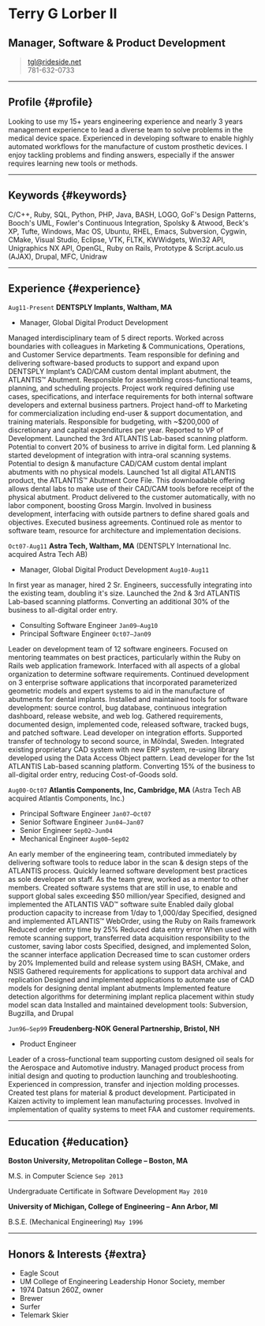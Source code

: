 # Terry G Lorber II
## Manager, Software & Product Development        

> [tgl@rideside.net](tgl@rideside.net)  
> 781-632-0733

-----

## Profile {#profile}
Looking to use my 15+ years engineering experience and nearly 3 years management experience to lead a diverse team to solve problems in the medical device space. Experienced in developing software to enable highly automated workflows for the manufacture of custom prosthetic devices. I enjoy tackling problems and finding answers, especially if the answer requires learning new tools or methods.

-----

## Keywords {#keywords}
C/C++, Ruby, SQL, Python, PHP, Java, BASH, LOGO, GoF's Design Patterns, Booch's UML, Fowler's Continuous Integration, Spolsky & Atwood, Beck's XP, Tufte, Windows, Mac OS, Ubuntu, RHEL, Emacs, Subversion, Cygwin, CMake, Visual Studio, Eclipse, VTK, FLTK, KWWidgets, Win32 API, Unigraphics NX API, OpenGL, Ruby on Rails, Prototype & Script.aculo.us (AJAX), Drupal, MFC, Unidraw

-----

## Experience {#experience}

`Aug11-Present`
__DENTSPLY Implants, Waltham, MA__

- Manager, Global Digital Product Development

Managed interdisciplinary team of 5 direct reports.  Worked across boundaries with colleagues in Marketing & Communications, Operations, and Customer Service departments. Team responsible for defining and delivering software-based products to support and expand upon DENTSPLY Implant’s CAD/CAM custom dental implant abutment, the ATLANTIS™ Abutment. Responsible for assembling cross-functional teams, planning, and scheduling projects. Project work required defining use cases, specifications, and interface requirements for both internal software developers and external business partners.  Project hand-off to Marketing for commercialization including end-user & support documentation, and training materials.  Responsible for budgeting, with ~$200,000 of discretionary and capital expenditures per year. Reported to VP of Development.
Launched the 3rd ATLANTIS Lab-based scanning platform.  Potential to convert 20% of business to arrive in digital form.
Led planning & started development of integration with intra-oral scanning systems. Potential to design & manufacture CAD/CAM custom dental implant abutments with no physical models.
Launched 1st all digital ATLANTIS product, the ATLANTIS™ Abutment Core File.  This downloadable offering allows dental labs to make use of their CAD/CAM tools before receipt of the physical abutment. Product delivered to the customer automatically, with no labor component, boosting Gross Margin.
Involved in business development, interfacing with outside partners to define shared goals and objectives. Executed business agreements.
Continued role as mentor to software team, resource for architecture and implementation decisions.

`Oct07-Aug11`
__Astra Tech, Waltham, MA__
(DENTSPLY International Inc. acquired Astra Tech AB)

- Manager, Global Digital Product Development `Aug10-Aug11`

In first year as manager, hired 2 Sr. Engineers, successfully integrating into the existing team, doubling it's size. 
Launched the 2nd & 3rd ATLANTIS Lab-based scanning platforms. Converting an additional 30% of the business to all-digital order entry. 

- Consulting Software Engineer `Jan09–Aug10` 
- Principal Software Engineer `Oct07–Jan09` 

Leader on development team of 12 software engineers.  Focused on mentoring teammates on best practices, particularly within the Ruby on Rails web application framework. Interfaced with all aspects of a global organization to determine software requirements. Continued development on 3 enterprise software applications that incorporated parameterized geometric models and expert systems to aid in the manufacture of abutments for dental implants. Installed and maintained tools for software development: source control, bug database, continuous integration dashboard, release website, and web log.  Gathered requirements, documented design, implemented code, released software, tracked bugs, and patched software.
Lead developer on integration efforts.
Supported transfer of technology to second source, in Mölndal, Sweden.
Integrated existing proprietary CAD system with new ERP system, re-using library developed using the Data Access Object pattern.
Lead developer for the 1st  ATLANTIS Lab-based scanning platform.  Converting 15% of the business to all-digital order entry, reducing Cost-of-Goods sold.

`Aug00-Oct07` 
__Atlantis Components, Inc, Cambridge, MA__
(Astra Tech AB acquired Atlantis Components, Inc.)

- Principal Software Engineer 
`Jan07–Oct07` 
- Senior Software Engineer `Jun04–Jan07` 
- Senior Engineer `Sep02–Jun04` 
- Mechanical Engineer `Aug00–Sep02` 

An early member of the engineering team, contributed immediately by delivering software tools to reduce labor in the scan & design steps of the ATLANTIS process.  Quickly learned software development best practices as sole developer on staff.  As the team grew, worked as a mentor to other members.
Created software systems that are still in use, to enable and support global sales exceeding $50 million/year
Specified, designed and implemented the ATLANTIS VAD™ software suite
Enabled daily global production capacity to increase from 1/day to 1,000/day
Specified, designed and implemented ATLANTIS™ WebOrder, using the Ruby on Rails framework
Reduced order entry time by 25%
Reduced data entry error
When used with remote scanning support, transferred data acquisition responsibility to the customer, saving labor costs
Specified, designed, and implemented Solon, the scanner interface application
Decreased time to scan customer orders by 20%
Implemented build and release system using BASH, CMake, and NSIS
Gathered requirements for applications to support data archival and replication
Designed and implemented applications to automate use of CAD models for designing dental implant abutments
Implemented feature detection algorithms for determining implant replica placement within study model scan data
Installed and maintained development tools: Subversion, Bugzilla, and Drupal

`Jun96–Sep99`
__Freudenberg-NOK General Partnership, Bristol, NH__
- Product Engineer

Leader of a cross–functional team supporting custom designed oil seals for the Aerospace and Automotive industry. Managed product process from initial design and quoting to production launching and troubleshooting. Experienced in compression, transfer and injection molding processes. Created test plans for material & product development. Participated in Kaizen activity to implement lean manufacturing processes. Involved in implementation of quality systems to meet FAA and customer requirements.

----

## Education {#education}

__Boston University, Metropolitan College – Boston, MA__

M.S. in Computer Science  `Sep 2013`

Undergraduate Certificate in Software Development  `May 2010`

__University of Michigan, College of Engineering – Ann Arbor, MI__

B.S.E. (Mechanical Engineering)  `May 1996`

----

## Honors & Interests {#extra}
- Eagle Scout
- UM College of Engineering Leadership Honor Society, member
- 1974 Datsun 260Z, owner
- Brewer
- Surfer
- Telemark Skier
